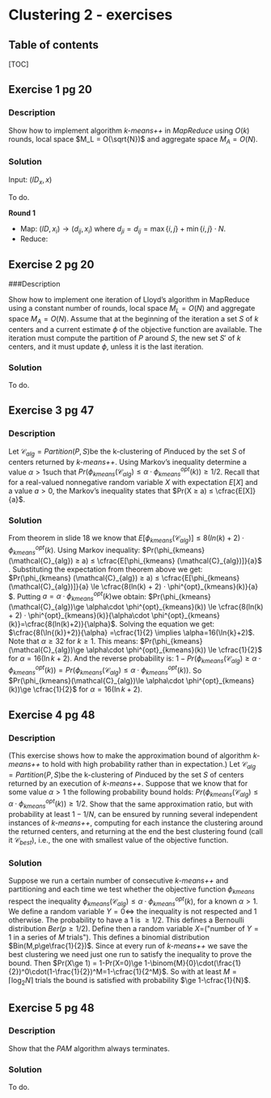 # Clustering 2 - exercises

## Table of contents

[TOC]

## Exercise 1 pg 20

### Description

Show how to implement algorithm *k-means++* in *MapReduce* using $O(k)​$ rounds, local space $M_L = O(\sqrt{N})​$ and aggregate space $M_A = O (N)​$.

### Solution

Input: $(ID_x, x)$ 

To do.

**Round 1**

- Map: $(ID, x_i) \longrightarrow (d_{ij},x_i)$ where $d_{ji}=d_{ij}=\max{\{i,j\}}+\min{\{i,j\}}\cdot N$.
- Reduce:

## Exercise 2 pg 20

###Description

Show how to implement one iteration of Lloyd’s algorithm in MapReduce using a constant number of rounds, local space $M_L = O(N)$ and aggregate space $M_A = O(N)$. Assume that at the beginning of the iteration a set $S$ of $k$ centers and a current estimate $\phi$ of the objective function are available. The iteration must compute the partition of $P$ around $S$, the new set $S'$ of $k$ centers, and it must update $\phi​$, unless it is the last iteration.

### Solution

To do.

## Exercise 3 pg 47

### Description

Let $\mathcal{C}_{alg} = Partition(P, S)​$ be the k-clustering of $P​$ induced by the set $S​$ of centers returned by *k-means++*. 
Using Markov’s inequality determine a value $α > 1​$ such that $Pr (\phi_{kmeans}(\mathcal{C}_{alg} ) ≤ \alpha · \phi^{opt}_{kmeans}(k)) \geq 1/2​$.
Recall that for a real-valued nonnegative random variable $X​$ with expectation $E[X]​$ and a value $a > 0​$, the Markov’s inequality states that $Pr(X ≥ a) ≤ \cfrac{E[X]}{a}​$.

### Solution

From theorem in slide 18 we know that   $E[\phi_{kmeans} (\mathcal{C}_{alg})] ≤ 8(ln(k) + 2) · \phi^{opt}_{kmeans}(k)​$.
Using Markov inequality: $Pr(\phi_{kmeans} (\mathcal{C}_{alg}) ≥ a) ≤ \cfrac{E[\phi_{kmeans} (\mathcal{C}_{alg})]}{a}​$ .
Substituting the expectation from theorem above we get:
$Pr(\phi_{kmeans} (\mathcal{C}_{alg}) ≥ a) ≤ \cfrac{E[\phi_{kmeans} (\mathcal{C}_{alg})]}{a} \le \cfrac{8(ln(k) + 2) · \phi^{opt}_{kmeans}(k)}{a}​$. 
Putting $a = \alpha · \phi^{opt}_{kmeans}(k)​$  we obtain:
$Pr(\phi_{kmeans}(\mathcal{C}_{alg})\ge \alpha\cdot \phi^{opt}_{kmeans}(k)) \le \cfrac{8(ln(k) + 2) · \phi^{opt}_{kmeans}(k)}{\alpha\cdot \phi^{opt}_{kmeans}(k)}=\cfrac{8(ln(k)+2)}{\alpha}​$.
Solving the equation we get:
$\cfrac{8(\ln{(k)}+2)}{\alpha} =\cfrac{1}{2} \implies \alpha=16(\ln{k}+2)​$. Note that $\alpha \ge 32​$ for $k\ge 1​$.
This means:
$Pr(\phi_{kmeans}(\mathcal{C}_{alg})\ge \alpha\cdot \phi^{opt}_{kmeans}(k)) \le \cfrac{1}{2}​$    for    $\alpha=16(\ln{k}+2)​$.
And the reverse probability is: $1 - Pr(\phi_{kmeans}(\mathcal{C}_{alg})\ge \alpha\cdot \phi^{opt}_{kmeans}(k)) = Pr(\phi_{kmeans}(\mathcal{C}_{alg})\le \alpha\cdot \phi^{opt}_{kmeans}(k))​$. 
So $Pr(\phi_{kmeans}(\mathcal{C}_{alg})\le \alpha\cdot \phi^{opt}_{kmeans}(k))\ge \cfrac{1}{2}​$   for    $\alpha=16(\ln{k}+2)​$.

## Exercise 4 pg 48

### Description

(This exercise shows how to make the approximation bound of algorithm *k-means++* to hold with high probability rather than in expectation.)
Let $\mathcal{C}_{alg} = Partition(P, S)​$ be the k-clustering of $P​$ induced by the set $S​$ of centers returned by an execution of *k-means++*. Suppose that we know that for some value $α > 1​$ the following probability bound holds:
$Pr(\phi_{kmeans} (\mathcal{C}_{alg}) ≤ \alpha · \phi^{opt}_{kmeans}(k)) ≥ 1/2​$.
Show that the same approximation ratio, but with probability at least $1 − 1/N​$, can be ensured by running several independent instances of *k-means++*, computing for each instance the clustering around the returned centers, and returning at the end the best clustering found (call it $\mathcal{C}_{best}​$), i.e., the one with smallest value of the objective function.

### Solution

Suppose we run a certain number of consecutive *k-means++* and partitioning and each time we test whether the objective function $\phi_{kmeans}$ respect the inequality  $\phi_{kmeans} (\mathcal{C}_{alg}) ≤ \alpha · \phi^{opt}_{kmeans}(k)$, for a known $\alpha >1$. We define a random variable $Y=0 \iff$ the inequality is not respected and 1 otherwise. The probability to have a 1 is $\ge 1/2$.
This defines a Bernoulli distribution $Ber(p\ge1/2)$.
Define then a random variable $X=$("number of $Y=1$ in a series of $M$ trials"). This defines a binomial distribution $Bin(M,p\ge\frac{1}{2})$.
Since at every run of *k-means++* we save the best clustering we need just one run to satisfy the inequality to prove the bound.
Then $Pr(X\ge 1) = 1-Pr(X=0)\ge 1-\binom{M}{0}\cdot(\frac{1}{2})^0\cdot(1-\frac{1}{2})^M=1-\cfrac{1}{2^M}$.
So with at least $M=\lceil\log_2{N}\rceil$ trials the bound is satisfied with probability $\ge 1-\cfrac{1}{N}$.

## Exercise 5 pg 48

### Description

Show that the *PAM* algorithm always terminates.

### Solution

To do.





